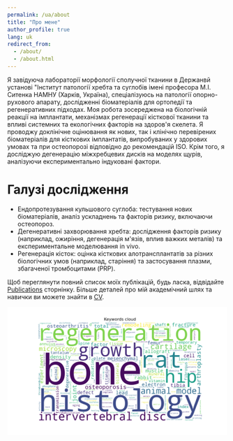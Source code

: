 ```yaml
---
permalink: /ua/about
title: "Про мене"
author_profile: true
lang: uk
redirect_from: 
  - /about/
  - /about.html
---
```


Я завідуюча лабораторії морфології сполучної тканини в Держанвй установі "Інститут патології хребта та суглобів імені професора М.І. Ситенка НАМНУ (Харків, Україна), спеціалізуюсь на патології опорно-рухового апарату, дослідженні біоматеріалів для ортопедії та регенеративних підходах. Моя робота зосереджена на біологічній реакції на імплантати, механізмах регенерації кісткової тканини та впливі системних та екологічних факторів на здоров'я скелета. Я проводжу доклінічне оцінювання як нових, так і клінічно перевірених біоматеріалів для кісткових імплантатів, випробуваних у здорових умовах та при остеопорозі відповідно до рекомендацій ISO. Крім того, я досліджую дегенерацію міжхребцевих дисків на моделях щурів, аналізуючи експериментально індуковані фактори.

Галузі дослідження
======
* Ендопротезування кульшового суглоба: тестування нових біоматеріалів, аналіз ускладнень та факторів ризику, включаючи остеопороз.
* Дегенеративні захворювання хребта: дослідження факторів ризику (наприклад, ожиріння, дегенерація м'язів, вплив важких металів) та експериментальне моделювання in vivo.
* Регенерація кісток: оцінка кісткових алотрансплантатів за різних біологічних умов (наприклад, старіння) та застосування плазми, збагаченої тромбоцитами (PRP).

Щоб переглянути повний список моїх публікацій, будь ласка, відвідайте [Publications](/publications/) сторнінку. Більше деталей про мій академічний шлях та навички ви можете знайти в [CV](/cv/). 


![Cloud of My Research Keywords](/images/cloud_keywords.png)

<p style="display:none;">
  Валентина Мальцева, Мальцева Валентина, В. Мальцева, Мальцева Валентина Євгенівна, Мальцева В.Є., Maltseva Valentyna
</p>

